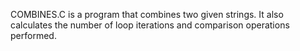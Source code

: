 COMBINES.C is a program that combines two given strings. It also calculates the number of loop iterations and comparison operations performed.
